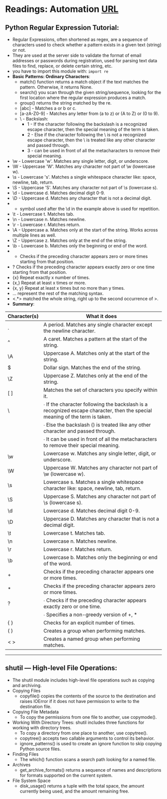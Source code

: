 # Readings: Automation [URL](https://github.com/MohamadSheikhAlshabab/401-reading-note/blob/master/Read19.md)

## Python Regular Expression Tutorial:
  - Regular Expressions, often shortened as regex, are a sequence of characters used to check whether a pattern exists in a given text (string) or not. 
  - They are used at the server side to validate the format of email addresses or passwords during registration, used for parsing text data files to find, replace, or delete certain string, etc.
  - you have to import this module with: `import re`
  - __Basic Patterns: Ordinary Characters__:
    -  match() function returns a match object if the text matches the pattern. Otherwise, it returns None.
    - search() you scan through the given string/sequence, looking for the first location where the regular expression produces a match.
    - group() returns the string matched by the re. 
    - [abc] - Matches a or b or c.
    - [a-zA-Z0-9] - Matches any letter from (a to z) or (A to Z) or (0 to 9).
    - \ - Backslash:
      - 1 - If the character following the backslash is a recognized escape character, then the special meaning of the term is taken.
      - 2 - Else if the character following the \ is not a recognized escape character, then the \ is treated like any other character and passed through.
      - 3 -  can be used in front of all the metacharacters to remove their special meaning.
   - \w - Lowercase 'w'. Matches any single letter, digit, or underscore.
   - \W - Uppercase 'W'. Matches any character not part of \w (lowercase w).
   - \s - Lowercase 's'. Matches a single whitespace character like: space, newline, tab, return.
   - \S - Uppercase 'S'. Matches any character not part of \s (lowercase s).
   - \d - Lowercase d. Matches decimal digit 0-9.
   - \D - Uppercase d. Matches any character that is not a decimal digit.
   - + symbol used after the \d in the example above is used for repetition. 
   - \t - Lowercase t. Matches tab.
   - \n - Lowercase n. Matches newline.
   - \r - Lowercase r. Matches return.
   - \A - Uppercase a. Matches only at the start of the string. Works across multiple lines as well.
   - \Z - Uppercase z. Matches only at the end of the string.
   - \b - Lowercase b. Matches only the beginning or end of the word.
   - * Checks if the preceding character appears zero or more times starting from that position.
   - ? Checks if the preceding character appears exactly zero or one time starting from that position.
   - {x} Repeat exactly x number of times.
   - {x,} Repeat at least x times or more.
   - {x, y} Repeat at least x times but no more than y times.
   -  ... represent the rest of the matching syntax. 
   - <.*> matched the whole string, right up to the second occurrence of >.
   - __Summary__:
   
|Character(s)|	What it does                                                                                                              |
| ---        | ---                                                                                                                        |
| .	         | A period. Matches any single character except the newline character.                                                       |
| ^	         | A caret. Matches a pattern at the start of the string.                                                                     |
| \A	       | Uppercase A. Matches only at the start of the string.                                                                      |
| $	         | Dollar sign. Matches the end of the string.                                                                                |
| \Z	       | Uppercase Z. Matches only at the end of the string.                                                                        |
| [ ]        | Matches the set of characters you specify within it.                                                                       |
| \	         | ∙ If the character following the backslash is a recognized escape character, then the special meaning of the term is taken.|
|            | ∙ Else the backslash () is treated like any other character and passed through.                                            |
|            | ∙ It can be used in front of all the metacharacters to remove their special meaning.                                       |
| \w	       | Lowercase w. Matches any single letter, digit, or underscore.                                                              |
| \W         | Uppercase W. Matches any character not part of \w (lowercase w).                                                           |
| \s	       | Lowercase s. Matches a single whitespace character like: space, newline, tab, return.                                      |
| \S	       | Uppercase S. Matches any character not part of \s (lowercase s).                                                           |
| \d	       | Lowercase d. Matches decimal digit 0-9.                                                                                    |
| \D	       | Uppercase D. Matches any character that is not a decimal digit.                                                            |
| \t	       | Lowercase t. Matches tab.                                                                                                  |
| \n	       | Lowercase n. Matches newline.                                                                                              |
| \r         | Lowercase r. Matches return.                                                                                               |
| \b         | Lowercase b. Matches only the beginning or end of the word.                                                                |
| +	         | Checks if the preceding character appears one or more times.                                                               |
| *	         | Checks if the preceding character appears zero or more times.                                                              |
| ?	         | ∙ Checks if the preceding character appears exactly zero or one time.                                                      |
|            | ∙ Specifies a non-greedy version of +, *                                                                                   |
| { }	       | Checks for an explicit number of times.                                                                                    |
| ( )        | Creates a group when performing matches.                                                                                   |
| < >	       | Creates a named group when performing matches.                                                                             |

---

##  shutil — High-level File Operations:
  - The shutil module includes high-level file operations such as copying and archiving.
  - Copying Files
    - copyfile() copies the contents of the source to the destination and raises IOError if it does not have permission to write to the destination file.
  - Copying File Metadata
    - To copy the permissions from one file to another, use copymode().
  - Working With Directory Trees: shutil includes three functions for working with directory trees.
    - To copy a directory from one place to another, use copytree().
    - copytree() accepts two callable arguments to control its behavior.
    - ignore_patterns() is used to create an ignore function to skip copying Python source files.
  - Finding Files
    - The which() function scans a search path looking for a named file.
  - Archives
    -  get_archive_formats() returns a sequence of names and descriptions for formats supported on the current system.
  - File System Space
    - disk_usage() returns a tuple with the total space, the amount currently being used, and the amount remaining free.
